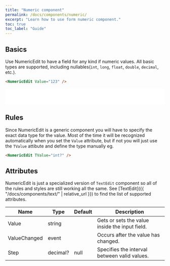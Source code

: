 ```yaml
---
title: "Numeric component"
permalink: /docs/components/numeric/
excerpt: "Learn how to use form numeric component."
toc: true
toc_label: "Guide"
---
```


## Basics

Use NumericEdit to have a field for any kind if numeric values. All basic types are supported, including nullables(`int`, `long`, `float`, `double`, `decimal`, etc.).

```html
<NumericEdit Value="123" />
```

<iframe src="/examples/forms/numeric-basic/" frameborder="0" scrolling="no" style="width:100%;height:50px;"></iframe>

## Rules

Since NumericEdit is a generic component you will have to specify the exact data type for the value. Most of the time it will be recognized automatically when you set the `Value` attribute, but if not you will just use the `TValue` attibute and define the type manually eg.

```html
<NumericEdit TValue="int?" />
```

## Attributes

NumericEdit is just a specialized version of `TextEdit` component so all of the rules and styles are still working all the same. See [TextEdit]({{ "/docs/components/text/" | relative_url }}) to find the list of supported attributes.

| Name         | Type                                                         | Default | Description                                                                                          |
|--------------|--------------------------------------------------------------|---------|------------------------------------------------------------------------------------------------------|
| Value        | string                                                       |         | Gets or sets the value inside the input field.                                                       |
| ValueChanged | event                                                        |         | Occurs after the value has changed.                                                                  |
| Step         | decimal?                                                     | null    | Specifies the interval between valid values.                                                         |